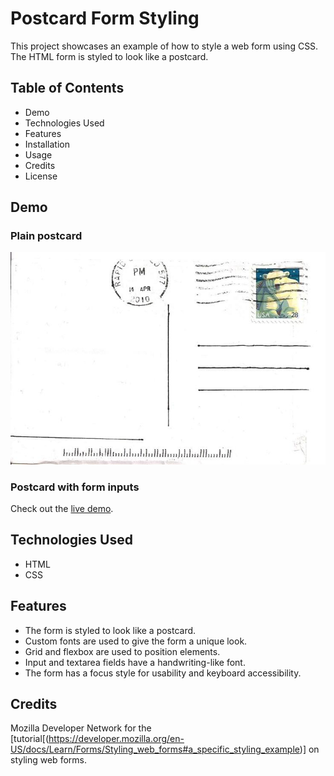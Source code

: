 # Postcard Form Styling
This project showcases an example of how to style a web form using CSS. The HTML form is styled to look like a postcard.

## Table of Contents
- Demo
- Technologies Used
- Features
- Installation
- Usage
- Credits
- License

## Demo
### Plain postcard
![Plain postcard without form inputs](postcard.jpeg)
### Postcard with form inputs
Check out the [live demo](https://elsiechen.github.io/Postcard/).

## Technologies Used
- HTML
- CSS

## Features
- The form is styled to look like a postcard.
- Custom fonts are used to give the form a unique look.
- Grid and flexbox are used to position elements.
- Input and textarea fields have a handwriting-like font.
- The form has a focus style for usability and keyboard accessibility.

## Credits
Mozilla Developer Network for the [tutorial[(https://developer.mozilla.org/en-US/docs/Learn/Forms/Styling_web_forms#a_specific_styling_example)] on styling web forms.

